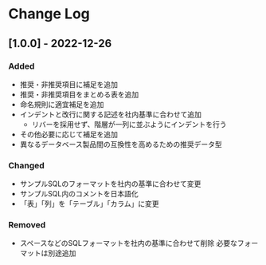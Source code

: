 # Change Log

## [1.0.0] - 2022-12-26

### Added

- 推奨・非推奨項目に補足を追加
- 推奨・非推奨項目をまとめる表を追加
- 命名規則に適宜補足を追加
- インデントと改行に関する記述を社内基準に合わせて追加
  - リバーを採用せず、階層が一列に並ぶようにインデントを行う
- その他必要に応じて補足を追加
- 異なるデータベース製品間の互換性を高めるための推奨データ型

### Changed

- サンプルSQLのフォーマットを社内の基準に合わせて変更
- サンプルSQL内のコメントを日本語化
- 「表」「列」を「テーブル」「カラム」に変更

### Removed

- スペースなどのSQLフォーマットを社内の基準に合わせて削除
  必要なフォーマットは別途追加
